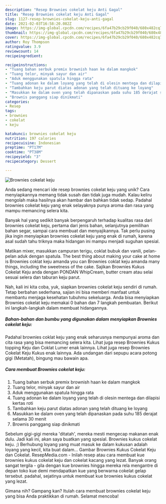 ```yaml
---
description: "Resep Brownies cokelat keju Anti Gagal"
title: "Resep Brownies cokelat keju Anti Gagal"
slug: 1127-resep-brownies-cokelat-keju-anti-gagal
date: 2021-02-03T16:58:20.082Z
image: https://img-global.cpcdn.com/recipes/6fa47b29cb29f040/680x482cq70/brownies-cokelat-keju-foto-resep-utama.jpg
thumbnail: https://img-global.cpcdn.com/recipes/6fa47b29cb29f040/680x482cq70/brownies-cokelat-keju-foto-resep-utama.jpg
cover: https://img-global.cpcdn.com/recipes/6fa47b29cb29f040/680x482cq70/brownies-cokelat-keju-foto-resep-utama.jpg
author: Roy Thompson
ratingvalue: 3.9
reviewcount: 14
recipeingredient:

recipeinstructions:
- "Tuang bahan serbuk premix brownish haan ke dalam mangkok"
- "Tuang telor, minyak sayur dan air"
- "Aduk menggunakan spatula hingga rata"
- "Tuang adonan ke dalam loyang yang telah di olesin mentega dan dilapisi kertas roti"
- "Tambahkan keju parut diatas adonan yang telah dituang ke loyang"
- "Masukkan ke dalam oven yang telah dipanaskan pada suhu 185 derajat selama 30 menit"
- "Brownis panggang siap dinikmati"
categories:
- Resep
tags:
- brownies
- cokelat
- keju

katakunci: brownies cokelat keju 
nutrition: 197 calories
recipecuisine: Indonesian
preptime: "PT17M"
cooktime: "PT38M"
recipeyield: "3"
recipecategory: Dessert

---
```



![Brownies cokelat keju](https://img-global.cpcdn.com/recipes/6fa47b29cb29f040/680x482cq70/brownies-cokelat-keju-foto-resep-utama.jpg)

Anda sedang mencari ide resep brownies cokelat keju yang unik? Cara menyiapkannya memang tidak susah dan tidak juga mudah. Kalau keliru mengolah maka hasilnya akan hambar dan bahkan tidak sedap. Padahal brownies cokelat keju yang enak selayaknya punya aroma dan rasa yang mampu memancing selera kita.

Banyak hal yang sedikit banyak berpengaruh terhadap kualitas rasa dari brownies cokelat keju, pertama dari jenis bahan, selanjutnya pemilihan bahan segar, sampai cara membuat dan menyajikannya. Tak perlu pusing jika ingin menyiapkan brownies cokelat keju yang enak di rumah, karena asal sudah tahu triknya maka hidangan ini mampu menjadi suguhan spesial.

Matikan mixer, masukkan campuran terigu, coklat bubuk dan vanili, pelan-pelan aduk dengan spatula. The best thing about making your cake at home is Brownies coklat keju amanda you can Brownies coklat keju amanda many things, including the sweetness of the cake. Sajikan Brownies Kukus Cokelat Keju anda dengan PONDAN WhipCream, butter cream atau selai sesuai selera dan taburan keju parut.


Nah, kali ini kita coba, yuk, siapkan brownies cokelat keju sendiri di rumah. Tetap berbahan sederhana, sajian ini bisa memberi manfaat untuk membantu menjaga kesehatan tubuhmu sekeluarga. Anda bisa menyiapkan Brownies cokelat keju memakai 0 bahan dan 7 langkah pembuatan. Berikut ini langkah-langkah dalam membuat hidangannya.

<!--inarticleads1-->

##### Bahan-bahan dan bumbu yang digunakan dalam menyiapkan Brownies cokelat keju:



Padahal brownies coklat keju yang enak seharusnya mempunyai aroma dan cita rasa yang bisa memancing selera kita. Lihat juga resep Brownies Kukus topping Keju dan Coklat Lumer enak lainnya. Lihat juga resep Brownies Cokelat Keju Kukus enak lainnya. Ada undangan dari sepupu acara potong gigi (Metatah), bingung mau bawain apa. 

<!--inarticleads2-->

##### Cara membuat Brownies cokelat keju:

1. Tuang bahan serbuk premix brownish haan ke dalam mangkok
1. Tuang telor, minyak sayur dan air
1. Aduk menggunakan spatula hingga rata
1. Tuang adonan ke dalam loyang yang telah di olesin mentega dan dilapisi kertas roti
1. Tambahkan keju parut diatas adonan yang telah dituang ke loyang
1. Masukkan ke dalam oven yang telah dipanaskan pada suhu 185 derajat selama 30 menit
1. Brownis panggang siap dinikmati


Sebelum gigi-gigi mereka &#39;ditatah&#39;, mereka mesti mengecap makanan enak dulu. Jadi kali ini, akan saya buatkan yang spesial. Brownies kukus cokelat keju. ;) Berhubung loyang yang muat masuk ke dalam kukusan adalah loyang yang kecil, kita buat dalam… Gambar Brownies Kukus Cokelat Keju dan Cokelat. ResepMedia.com - Inilah resep atau cara membuat kue brownies kukus cokelat keju dan cokelat kacang yang lezat. Banyak orang sangat tergila - gila dengan kue brownies hingga mereka rela mengantre di depan toko kue demi mendapatkan kue yang berwarna cokelat gelap tersebut. padahal, sejatinya untuk membuat kue brownies kukus cokelat yang lezat. 

Gimana nih? Gampang kan? Itulah cara membuat brownies cokelat keju yang bisa Anda praktikkan di rumah. Selamat mencoba!
